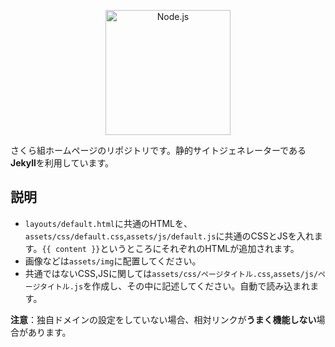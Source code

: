 <p align="center">
  <a href="https://nodejs.org/">
    <img
      alt="Node.js"
      src="https://sakuragumi.tk/img/sakuragumi.svg"
      width="200"
    />
  </a>
</p>

さくら組ホームページのリポジトリです。静的サイトジェネレーターである**Jekyll**を利用しています。
## 説明
* `layouts/default.html`に共通のHTMLを、`assets/css/default.css`,`assets/js/default.js`に共通のCSSとJSを入れます。`{{ content }}`というところにそれぞれのHTMLが追加されます。
* 画像などは`assets/img`に配置してください。
* 共通ではないCSS,JSに関しては`assets/css/ページタイトル.css`,`assets/js/ページタイトル.js`を作成し、その中に記述してください。自動で読み込まれます。

**注意**：独自ドメインの設定をしていない場合、相対リンクが**うまく機能しない**場合があります。